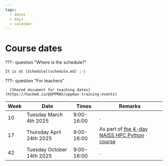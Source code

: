 ```yaml
---
tags:
  - dates
  - days
  - calendar
---
```


# Course dates

???- question "Where is the schedule?"

    It is at [Schedule](schedule.md) :-)

???- question "For teachers"

    - [Shared document for teaching dates](https://hackmd.io/@UPPMAX/uppmax-training-events)

Week|Date                     |Times     |Remarks
----|-------------------------|----------|-------
10  |Tuesday March 4th 2025   |9:00-16:00|.
17  |Thursday April 24th 2025 |9:00-16:00|As part of [the 4-day NAISS HPC Python course](https://docs.uppmax.uu.se/courses_workshops/hpc_python/)
42  |Tuesday October 14th 2025|9:00-16:00|.
